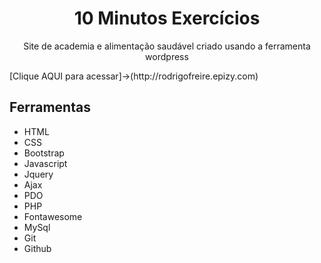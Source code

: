 <h1 align="center"> 10 Minutos Exercícios</h1>

<p align="center">Site de academia e alimentação saudável criado usando a ferramenta wordpress</p>
[Clique AQUI para acessar]->(http://rodrigofreire.epizy.com)



## Ferramentas

- HTML
- CSS
- Bootstrap
- Javascript
- Jquery
- Ajax
- PDO
- PHP
- Fontawesome
- MySql
- Git
- Github

